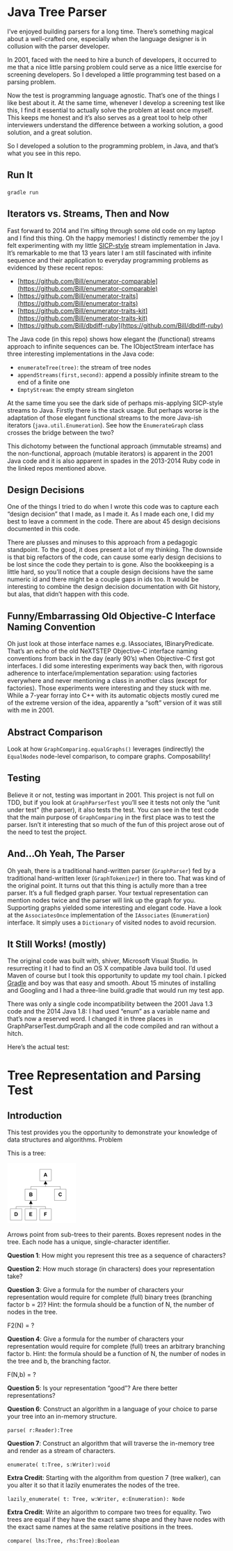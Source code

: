 Java Tree Parser
================

I’ve enjoyed building parsers for a long time. There’s something magical about a well-crafted one, especially when the language designer is in collusion with the parser developer.

In 2001, faced with the need to hire a bunch of developers, it occurred to me that a nice little parsing problem could serve as a nice little exercise for screening developers. So I developed a little programming test based on a parsing problem.

Now the test is programming language agnostic. That’s one of the things I like best about it. At the same time, whenever I develop a screening test like this, I find it essential to actually solve the problem at least once myself. This keeps me honest and it’s also serves as a great tool to help other interviewers understand the difference between a working solution, a good solution, and a great solution.

So I developed a solution to the programming problem, in Java, and that’s what you see in this repo.

Run It
------
`gradle run`

Iterators vs. Streams, Then and Now
-----------------------------------
Fast forward to 2014 and I’m sifting through some old code on my laptop and I find this thing. Oh the happy memories! I distinctly remember the joy I felt experimenting with my little [SICP-style](http://mitpress.mit.edu/sicp/) stream implementation in Java. It’s remarkable to me that 13 years later I am still fascinated with infinite sequence and their application to everyday programming problems as evidenced by these recent repos:

* [https://github.com/Bill/enumerator-comparable](https://github.com/Bill/enumerator-comparable)
* [https://github.com/Bill/enumerator-traits](https://github.com/Bill/enumerator-traits)
* [https://github.com/Bill/enumerator-traits-kit](https://github.com/Bill/enumerator-traits-kit)
* [https://github.com/Bill/dbdiff-ruby](https://github.com/Bill/dbdiff-ruby)

The Java code (in this repo) shows how elegant the (functional) streams approach to infinite sequences can be. The IObjectStream interface has three interesting implementations in the Java code:

* `enumerateTree(tree)`: the stream of tree nodes
* `appendStreams(first,second)`: append a possibly infinite stream to the end of a finite one
* `EmptyStream`: the empty stream singleton

At the same time you see the dark side of perhaps mis-applying SICP-style streams to Java. Firstly there is the stack usage. But perhaps worse is the adaptation of those elegant functional streams to the more Java-ish iterators (`java.util.Enumeration`). See how the `EnumerateGraph` class crosses the bridge between the two?

This dichotomy between the functional approach (immutable streams) and the non-functional, approach (mutable iterators) is apparent in the 2001 Java code and it is also apparent in spades in the 2013-2014 Ruby code in the linked repos mentioned above.

Design Decisions
----------------
One of the things I tried to do when I wrote this code was to capture each “design decision” that I made, as I made it. As I made each one, I did my best to leave a comment in the code. There are about 45 design decisions documented in this code.

There are plusses and minuses to this approach from a pedagogic standpoint. To the good, it does present a lot of my thinking. The downside is that big refactors of the code, can cause some early design decisions to be lost since the code they pertain to is gone. Also the bookkeeping is a little hard, so you’ll notice that a couple design decisions have the same numeric id and there might be a couple gaps in ids too. It would be interesting to combine the design decision documentation with Git history, but alas, that didn’t happen with this code.

Funny/Embarrassing Old Objective-C Interface Naming Convention
--------------------------------------------------------------
Oh just look at those interface names e.g. IAssociates, IBinaryPredicate. That’s an echo of the old NeXTSTEP Objective-C interface naming conventions from back in the day (early 90’s) when Objective-C first got interfaces. I did some interesting experiments way back then, with rigorous adherence to interface/implementation separation: using factories everywhere and never mentioning a class in another class (except for factories). Those experiments were interesting and they stuck with me. While a 7-year forray into C++ with its automatic objects mostly cured me of the extreme version of the idea, apparently a “soft” version of it was still with me in 2001.

Abstract Comparison
-------------------
Look at how `GraphComparing.equalGraphs()` leverages (indirectly) the `EqualNodes` node-level comparison, to compare graphs. Composability!

Testing
-------
Believe it or not, testing was important in 2001. This project is not full on TDD, but if you look at `GraphParserTest` you’ll see it tests not only the “unit under test” (the parser), it also tests the test. You can see in the test code that the main purpose of `GraphComparing` in the first place was to test the parser. Isn’t it interesting that so much of the fun of this project arose out of the need to test the project.

And…Oh Yeah, The Parser
-----------------------
Oh yeah, there is a traditional hand-written parser (`GraphParser`) fed by a traditional hand-written lexer (`GraphTokenizer`) in there too. That was kind of the original point. It turns out that this thing is actully more than a tree parser. It’s a full fledged graph parser. Your textual representation can mention nodes twice and the parser will link up the graph for you. Supporting graphs yielded some interesting and elegant code. Have a look at the `AssociatesOnce` implementation of the `IAssociates` (`Enumeration`) interface. It simply uses a `Dictionary` of visited nodes to avoid recursion.

It Still Works! (mostly)
------------------------
The original code was built with, shiver, Microsoft Visual Studio. In resurrecting it I had to find an OS X compatible Java build tool. I’d used Maven of course but I took this opportunity to update my tool chain. I picked [Gradle](http://www.gradle.org/) and boy was that easy and smooth. About 15 minutes of installing and Googling and I had a three-line build.gradle that would run my test app.

There was only a single code incompatibility between the 2001 Java 1.3 code and the 2014 Java 1.8: I had used “enum” as a variable name and that’s now a reserved word. I changed it in three places in GraphParserTest.dumpGraph and all the code compiled and ran without a hitch.

Here’s the actual test:

Tree Representation and Parsing Test
====================================

Introduction
------------
This test provides you the opportunity to demonstrate your knowledge of data structures and algorithms.
Problem

This is a tree:

![A Tree](tree.png)

Arrows point from sub-trees to their parents.  Boxes represent nodes in the tree.  Each node has a unique, single-character identifier.

**Question 1**: How might you represent this tree as a sequence of characters?

**Question 2**: How much storage (in characters) does your representation take?

**Question 3**: Give a formula for the number of characters your representation would require for complete (full) binary trees (branching factor b = 2)?  Hint: the formula should be a function of N, the number of nodes in the tree.

F2(N) = ?

**Question 4**: Give a formula for the number of characters your representation would require for complete (full) trees an arbitrary branching factor b.  Hint: the formula should be a function of N, the number of nodes in the tree and b, the branching factor.

F(N,b) = ?

**Question 5**: Is your representation “good”?  Are there better representations?

**Question 6**: Construct an algorithm in a language of your choice to parse your tree into an in-memory structure.

`parse( r:Reader):Tree`

**Question 7**: Construct an algorithm that will traverse the in-memory tree and render as a stream of characters.

`enumerate( t:Tree, s:Writer):void`

**Extra Credit**: Starting with the algorithm from question 7 (tree walker), can you alter it so that it lazily enumerates the nodes of the tree.

`lazily_enumerate( t: Tree, w:Writer, e:Enumeration): Node`

**Extra Credit**: Write an algorithm to compare two trees for equality.  Two trees are equal if they have the exact same shape and they have nodes with the exact same names at the same relative positions in the trees.

`compare( lhs:Tree, rhs:Tree):Boolean`
